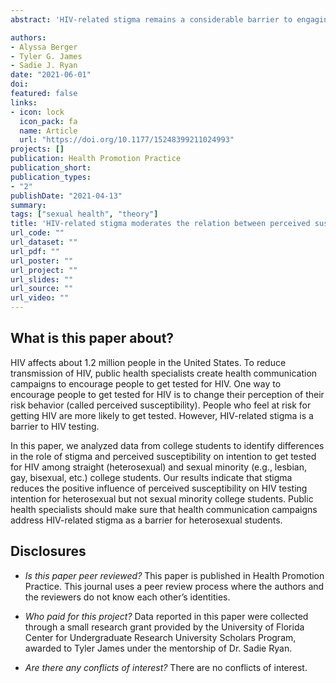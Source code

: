 ```yaml
---
abstract: 'HIV-related stigma remains a considerable barrier to engaging at-risk populations in HIV testing and prevention programs. We assessed the moderating role of HIV-related stigma on the relation between perceived susceptibility to HIV and HIV testing intention among college students. We hypothesized that the moderating role of HIV-related stigma would be differential between heterosexual and sexual minority college students. We administered a survey focused on HIV-related knowledge, attitudes, and behaviors in Spring 2016 (N = 2,159). We used multi-group path analysis to analyze the hypothesized moderation. HIV-related stigma moderated the relation between perceived susceptibility and testing intention for heterosexual, but not sexual minority college students. Specifically, higher HIV-related stigma decreased the association between perceived susceptibility and testing intention. These results demonstrate the importance of priority population segmentation for HIV testing campaigns.'

authors:
- Alyssa Berger
- Tyler G. James
- Sadie J. Ryan
date: "2021-06-01"
doi: 
featured: false
links: 
- icon: lock
  icon_pack: fa
  name: Article
  url: "https://doi.org/10.1177/15248399211024993"
projects: []
publication: Health Promotion Practice
publication_short:
publication_types:
- "2"
publishDate: "2021-04-13"
summary: 
tags: ["sexual health", "theory"]
title: 'HIV-related stigma moderates the relation between perceived susceptibility and HIV testing intention among heterosexual (but not sexual minority) college students'
url_code: ""
url_dataset: ""
url_pdf: ""
url_poster: ""
url_project: ""
url_slides: ""
url_source: ""
url_video: ""
---
```


## **What is this paper about?**	
HIV affects about 1.2 million people in the United States. To reduce transmission of HIV, public health specialists create health communication campaigns to encourage people to get tested for HIV. One way to encourage people to get tested for HIV is to change their perception of their risk behavior (called perceived susceptibility). People who feel at risk for getting HIV are more likely to get tested. However, HIV-related stigma is a barrier to HIV testing. 

In this paper, we analyzed data from college students to identify differences in the role of stigma and perceived susceptibility on intention to get tested for HIV among straight (heterosexual) and sexual minority (e.g., lesbian, gay, bisexual, etc.) college students. Our results indicate that stigma reduces the positive influence of perceived susceptibility on HIV testing intention for heterosexual but not sexual minority college students. Public health specialists should make sure that health communication campaigns address HIV-related stigma as a barrier for heterosexual students. <br>

## **Disclosures** 
* *Is this paper peer reviewed?* This paper is published in Health Promotion Practice. This journal uses a peer review process where the authors and the reviewers do not know each other’s identities.<br>

* *Who paid for this project?* Data reported in this paper were collected through a small research grant provided by the University of Florida Center for Undergraduate Research University Scholars Program, awarded to Tyler James under the mentorship of Dr. Sadie Ryan. <br>

* *Are there any conflicts of interest?* There are no conflicts of interest. 

<script type="text/javascript" src="https://d1bxh8uas1mnw7.cloudfront.net/assets/embed.js"></script><div class='altmetric-embed' data-badge-type='donut' data-condensed='true' data-badge-details='right' data-doi="10.1177/15248399211024993"></div>